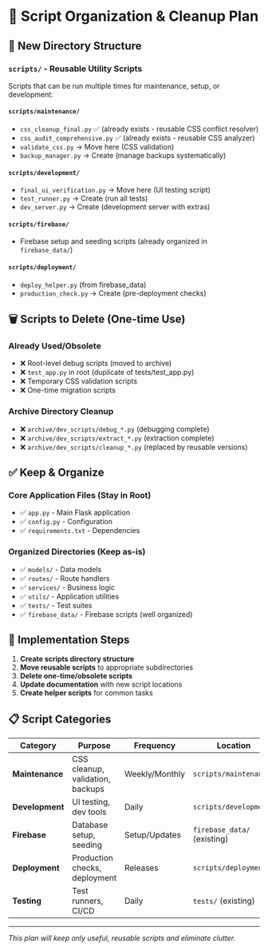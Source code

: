 # 🧹 Script Organization & Cleanup Plan

## 📂 **New Directory Structure**

### **`scripts/` - Reusable Utility Scripts**
Scripts that can be run multiple times for maintenance, setup, or development:

#### **`scripts/maintenance/`**
- `css_cleanup_final.py` ✅ (already exists - reusable CSS conflict resolver)
- `css_audit_comprehensive.py` ✅ (already exists - reusable CSS analyzer)
- `validate_css.py` → Move here (CSS validation)
- `backup_manager.py` → Create (manage backups systematically)

#### **`scripts/development/`**
- `final_ui_verification.py` → Move here (UI testing script)
- `test_runner.py` → Create (run all tests)
- `dev_server.py` → Create (development server with extras)

#### **`scripts/firebase/`**
- Firebase setup and seeding scripts (already organized in `firebase_data/`)

#### **`scripts/deployment/`**
- `deploy_helper.py` (from firebase_data)
- `production_check.py` → Create (pre-deployment checks)

## 🗑️ **Scripts to Delete (One-time Use)**

### **Already Used/Obsolete**
- ❌ Root-level debug scripts (moved to archive)
- ❌ `test_app.py` in root (duplicate of tests/test_app.py)
- ❌ Temporary CSS validation scripts
- ❌ One-time migration scripts

### **Archive Directory Cleanup**
- ❌ `archive/dev_scripts/debug_*.py` (debugging complete)
- ❌ `archive/dev_scripts/extract_*.py` (extraction complete)
- ❌ `archive/dev_scripts/cleanup_*.py` (replaced by reusable versions)

## ✅ **Keep & Organize**

### **Core Application Files (Stay in Root)**
- ✅ `app.py` - Main Flask application
- ✅ `config.py` - Configuration
- ✅ `requirements.txt` - Dependencies

### **Organized Directories (Keep as-is)**
- ✅ `models/` - Data models
- ✅ `routes/` - Route handlers  
- ✅ `services/` - Business logic
- ✅ `utils/` - Application utilities
- ✅ `tests/` - Test suites
- ✅ `firebase_data/` - Firebase scripts (well organized)

## 🚀 **Implementation Steps**

1. **Create scripts directory structure**
2. **Move reusable scripts** to appropriate subdirectories
3. **Delete one-time/obsolete scripts** 
4. **Update documentation** with new script locations
5. **Create helper scripts** for common tasks

## 📋 **Script Categories**

| Category | Purpose | Frequency | Location |
|----------|---------|-----------|----------|
| **Maintenance** | CSS cleanup, validation, backups | Weekly/Monthly | `scripts/maintenance/` |
| **Development** | UI testing, dev tools | Daily | `scripts/development/` |
| **Firebase** | Database setup, seeding | Setup/Updates | `firebase_data/` (existing) |
| **Deployment** | Production checks, deployment | Releases | `scripts/deployment/` |
| **Testing** | Test runners, CI/CD | Daily | `tests/` (existing) |

---

*This plan will keep only useful, reusable scripts and eliminate clutter.*
